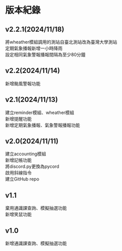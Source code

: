 # 版本紀錄
## v2.2.1(2024/11/18)
將wheather模組調用的測站自臺北測站改為臺灣大學測站\
定期氣象播報新增一小時降雨\
設定相同氣象警報播報間隔為至少80分鐘
## v2.2(2024/11/14)
新增颱風警報功能
## v2.1(2024/11/13)
建立reminder模組、wheather模組\
新增提醒功能\
新增定期氣象播報、氣象警報播報功能
## v2.0(2024/11/11)
建立accounting模組\
新增記帳功能\
將discord.py更換為pycord\
啟用斜線指令\
建立GitHub repo
## v1.1
棄用通識課查詢、模擬抽選功能\
新增笑鼠功能
## v1.0
新增通識課查詢、模擬抽選功能